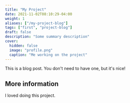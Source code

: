 ```yaml
---
title: "My Project"
date: 2021-11-02T08:10:29-04:00
weight: 1
aliases: ["/my-project-blog"]
tags: ["first", "project-blog"]
draft: false
description: "Some summary description"
cover:
  hidden: false
  image: "profile.png"
  caption: "Me working on the project"
---
```


This is a blog post. You don't need to have one, but it's nice!

## More information

I loved doing this project.
